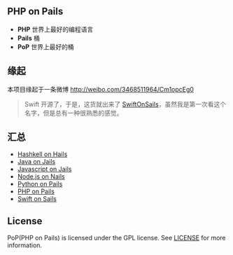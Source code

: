 ## PHP on Pails

- **PHP** 世界上最好的编程语言
- **Pails** 桶
- **PoP** 世界上最好的桶

## 缘起

本项目缘起于一条微博 http://weibo.com/3468511964/Cm1opcEg0

> Swift 开源了，于是，这货就出来了 [SwiftOnSails](https://github.com/SwiftOnSails)，虽然我是第一次看这个名字，但是总有一种很熟悉的感觉。

## 汇总

- [Hashkell on Hails](https://github.com/scslab/hails)
- [Java on Jails](https://github.com/richdyang/jails)
- [Javascript on Jails](https://github.com/melkior/jails.old)
- [Node.js on Nails](https://github.com/ratdaddy/nails)
- [Python on Pails](https://github.com/far-rel/Pails)
- [PHP on Pails](https://github.com/justjavac/PHPonPails)
- [Swift on Sails](https://github.com/SwiftOnSails)

## License

PoP(PHP on Pails) is licensed under the GPL license. See [LICENSE](LICENSE) for more information.
